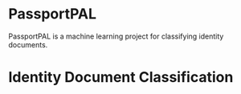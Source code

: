 # PassportPAL
PassportPAL is a machine learning project for classifying identity documents.

# Identity Document Classification